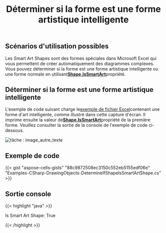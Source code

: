 ﻿---
title: Déterminer si la forme est une forme artistique intelligente
type: docs
weight: 400
url: /fr/net/determine-if-shape-is-smart-art-shape/
---
## **Scénarios d'utilisation possibles**

 Les Smart Art Shapes sont des formes spéciales dans Microsoft Excel qui vous permettent de créer automatiquement des diagrammes complexes. Vous pouvez déterminer si la forme est une forme artistique intelligente ou une forme normale en utilisant[**Shape.IsSmartArt**](https://reference.aspose.com/cells/net/aspose.cells.drawing/shape/properties/issmartart)propriété.

## **Déterminer si la forme est une forme artistique intelligente**

 L'exemple de code suivant charge le[exemple de fichier Excel](55541792.xlsx)contenant une forme d'art intelligente, comme illustré dans cette capture d'écran. Il imprime ensuite la valeur de[**Shape.IsSmartArt**](https://reference.aspose.com/cells/net/aspose.cells.drawing/shape/properties/issmartart)propriété de la première forme. Veuillez consulter la sortie de la console de l'exemple de code ci-dessous.

![tâche : image_autre_texte](determine-if-shape-is-smart-art-shape_1.png)

## **Exemple de code**

{{< gist "aspose-cells-gists" "88c9872508ec3150c552eb5155edf06e" "Examples-CSharp-DrawingObjects-DetermineIfShapeIsSmartArtShape.cs" >}}

## **Sortie console**

{{< highlight "java" >}}

Is Smart Art Shape: True

{{< /highlight >}}
